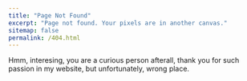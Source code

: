 ```yaml
---
title: "Page Not Found"
excerpt: "Page not found. Your pixels are in another canvas."
sitemap: false
permalink: /404.html
---
```


Hmm, interesing, you are a curious person afterall, thank you for such passion in my website, but unfortunately, wrong place.

